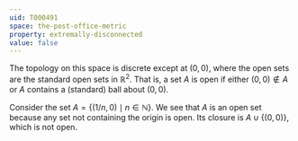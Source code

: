 ```yaml
---
uid: T000491
space: the-post-office-metric
property: extremally-disconnected
value: false
---
```

The topology on this space is discrete except at $(0,0)$, where the open sets are the standard open sets in $\mathbb{R}^2$.  That is, a set $A$ is open if either $(0,0)\notin A$ or $A$ contains a (standard) ball about $(0,0)$.  

Consider the set $A=\{(1/n,0)\mid n\in \mathbb{N}\}$.  We see that $A$ is an open set because any set not containing the origin is open.   Its closure is $A\cup \{(0,0)\}$, which is not open.

